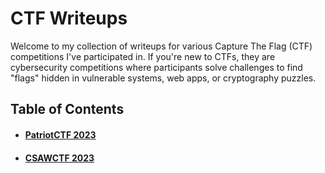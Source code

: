 # CTF Writeups

Welcome to my collection of writeups for various Capture The Flag (CTF) competitions I've participated in. If you're new to CTFs, they are cybersecurity competitions where participants solve challenges to find "flags" hidden in vulnerable systems, web apps, or cryptography puzzles.

## Table of Contents
* #### [PatriotCTF 2023](<PatriotCTF2023>)
* #### [CSAWCTF 2023](<CSAW2023>)
